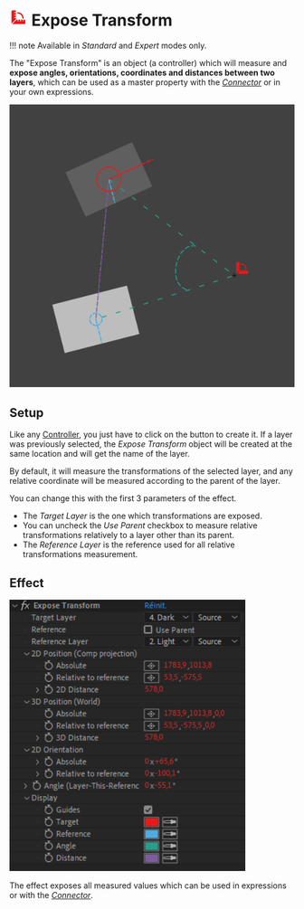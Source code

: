 # ![effector Icon](img\duik-icons\ruler_r.png) Expose Transform

!!! note
    Available in _Standard_ and _Expert_ modes only.

The "Expose Transform" is an object (a controller) which will measure and **expose angles, orientations, coordinates and distances between two layers**, which can be used as a master property with the [*Connector*](connector.md) or in your own expressions.

![Expose Transform Layer](img/after-effects-screenshots/etm.png)

## Setup

Like any [Controller](controllers.md), you just have to click on the button to create it. If a layer was previously selected, the *Expose Transform* object will be created at the same location and will get the name of the layer.

By default, it will measure the transformations of the selected layer, and any relative coordinate will be measured according to the parent of the layer.

You can change this with the first 3 parameters of the effect.

- The *Target Layer* is the one which transformations are exposed.
- You can uncheck the *Use Parent* checkbox to measure relative transformations relatively to a layer other than its parent.
- The *Reference Layer* is the reference used for all relative transformations measurement.

## Effect

![](img/duik-screenshots/S-Rigging/S-Rigging-Constraints/etmEffect.png)

The effect exposes all measured values which can be used in expressions or with the [*Connector*](connector.md).
